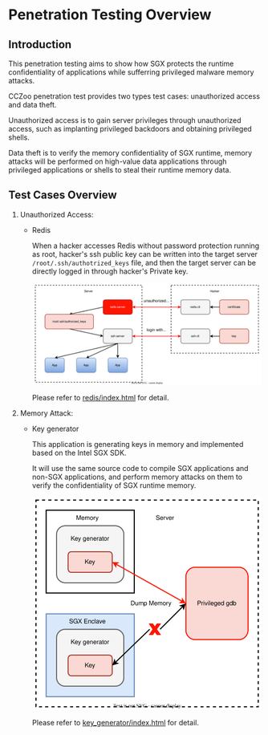 # Penetration Testing Overview

## Introduction

This penetration testing aims to show how SGX protects the runtime confidentiality of applications while sufferring privileged malware memory attacks.

CCZoo penetration test provides two types test cases: unauthorized access and data theft.

Unauthorized access is to gain server privileges through unauthorized access, such as implanting privileged backdoors and obtaining privileged shells.

Data theft is to verify the memory confidentiality of SGX runtime, memory attacks will be performed on high-value data applications through privileged applications or shells to steal their runtime memory data.

## Test Cases Overview

1. Unauthorized Access:
    - Redis

        When a hacker accesses Redis without password protection running as root, hacker's ssh public key can be written into the target server `/root/.ssh/authotrized_keys` file, and then the target server can be directly logged in through hacker's Private key.

        ![](unauthorized_access/redis/redis.svg)

        Please refer to [redis/index.html](https://cczoo.readthedocs.io/en/latest/Pentests/unauthorized_access/redis/index.html) for detail.

2. Memory Attack:
    - Key generator

        This application is generating keys in memory and implemented based on the Intel SGX SDK.

        It will use the same source code to compile SGX applications and non-SGX applications, and perform memory attacks on them to verify the confidentiality of SGX runtime memory.

        ![](memory_attack/sgx/key_generator/key_generator.svg)

        Please refer to [key_generator/index.html](https://cczoo.readthedocs.io/en/latest/Pentests/memory_attack/sgx/key_generator/index.html) for detail.
